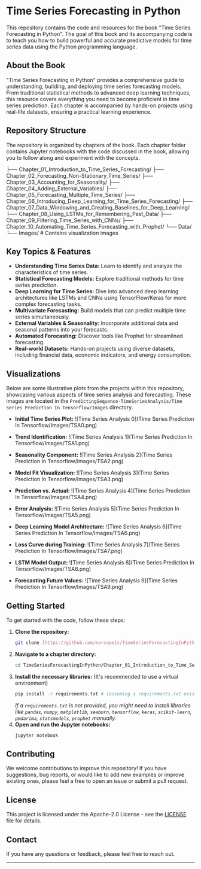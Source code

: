 # Time Series Forecasting in Python

This repository contains the code and resources for the book "Time Series Forecasting in Python". The goal of this book and its accompanying code is to teach you how to build powerful and accurate predictive models for time series data using the Python programming language.

## About the Book

"Time Series Forecasting in Python" provides a comprehensive guide to understanding, building, and deploying time series forecasting models. From traditional statistical methods to advanced deep learning techniques, this resource covers everything you need to become proficient in time series prediction. Each chapter is accompanied by hands-on projects using real-life datasets, ensuring a practical learning experience.

## Repository Structure

The repository is organized by chapters of the book. Each chapter folder contains Jupyter notebooks with the code discussed in the book, allowing you to follow along and experiment with the concepts.

├── Chapter_01_Introduction_to_Time_Series_Forecasting/
├── Chapter_02_Forecasting_Non-Stationary_Time_Series/
├── Chapter_03_Accounting_for_Seasonality/
├── Chapter_04_Adding_External_Variables/
├── Chapter_05_Forecasting_Multiple_Time_Series/
├── Chapter_06_Introducing_Deep_Learning_for_Time_Series_Forecasting/
├── Chapter_07_Data_Windowing_and_Creating_Baselines_for_Deep_Learning/
├── Chapter_08_Using_LSTMs_for_Remembering_Past_Data/
├── Chapter_09_Filtering_Time_Series_with_CNNs/
├── Chapter_10_Automating_Time_Series_Forecasting_with_Prophet/
└── Data/
└── Images/ # Contains visualization images

## Key Topics & Features

* **Understanding Time Series Data:** Learn to identify and analyze the characteristics of time series.
* **Statistical Forecasting Models:** Explore traditional methods for time series prediction.
* **Deep Learning for Time Series:** Dive into advanced deep learning architectures like LSTMs and CNNs using TensorFlow/Keras for more complex forecasting tasks.
* **Multivariate Forecasting:** Build models that can predict multiple time series simultaneously.
* **External Variables & Seasonality:** Incorporate additional data and seasonal patterns into your forecasts.
* **Automated Forecasting:** Discover tools like Prophet for streamlined forecasting.
* **Real-world Datasets:** Hands-on projects using diverse datasets, including financial data, economic indicators, and energy consumption.

## Visualizations

Below are some illustrative plots from the projects within this repository, showcasing various aspects of time series analysis and forecasting. These images are located in the `PredictingSequence-TimeSeriesAnalysis/Time Series Prediction In Tensorflow/Images` directory.

* **Initial Time Series Plot:**
    ![Time Series Analysis 0](Time Series Prediction In Tensorflow/Images/TSA0.png)

* **Trend Identification:**
    ![Time Series Analysis 1](Time Series Prediction In Tensorflow/Images/TSA1.png)

* **Seasonality Component:**
    ![Time Series Analysis 2](Time Series Prediction In Tensorflow/Images/TSA2.png)

* **Model Fit Visualization:**
    ![Time Series Analysis 3](Time Series Prediction In Tensorflow/Images/TSA3.png)

* **Prediction vs. Actual:**
    ![Time Series Analysis 4](Time Series Prediction In Tensorflow/Images/TSA4.png)

* **Error Analysis:**
    ![Time Series Analysis 5](Time Series Prediction In Tensorflow/Images/TSA5.png)

* **Deep Learning Model Architecture:**
    ![Time Series Analysis 6](Time Series Prediction In Tensorflow/Images/TSA6.png)

* **Loss Curve during Training:**
    ![Time Series Analysis 7](Time Series Prediction In Tensorflow/Images/TSA7.png)

* **LSTM Model Output:**
    ![Time Series Analysis 8](Time Series Prediction In Tensorflow/Images/TSA8.png)

* **Forecasting Future Values:**
    ![Time Series Analysis 9](Time Series Prediction In Tensorflow/Images/TSA9.png)

## Getting Started

To get started with the code, follow these steps:

1.  **Clone the repository:**
    ```bash
    git clone [https://github.com/marcopeix/TimeSeriesForecastingInPython.git](https://github.com/marcopeix/TimeSeriesForecastingInPython.git)
    ```
2.  **Navigate to a chapter directory:**
    ```bash
    cd TimeSeriesForecastingInPython/Chapter_01_Introduction_to_Time_Series_Forecasting
    ```
3.  **Install the necessary libraries:**
    (It's recommended to use a virtual environment)
    ```bash
    pip install -r requirements.txt # (assuming a requirements.txt exists in each chapter or root)
    ```
    *If a `requirements.txt` is not provided, you might need to install libraries like `pandas`, `numpy`, `matplotlib`, `seaborn`, `tensorflow`, `keras`, `scikit-learn`, `pmdarima`, `statsmodels`, `prophet` manually.*
4.  **Open and run the Jupyter notebooks:**
    ```bash
    jupyter notebook
    ```

## Contributing

We welcome contributions to improve this repository! If you have suggestions, bug reports, or would like to add new examples or improve existing ones, please feel a free to open an issue or submit a pull request.

## License

This project is licensed under the Apache-2.0 License - see the [LICENSE](LICENSE) file for details.

## Contact

If you have any questions or feedback, please feel free to reach out.

---